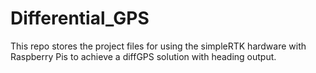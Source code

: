 # Differential_GPS
This repo stores the project files for using the simpleRTK hardware with Raspberry Pis to achieve a diffGPS solution with heading output.
